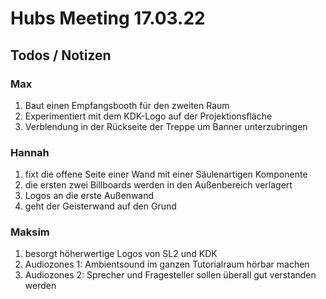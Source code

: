 # Hubs Meeting 17.03.22


## Todos / Notizen

### Max

1. Baut einen Empfangsbooth für den zweiten Raum
2. Experimentiert mit dem KDK-Logo auf der Projektionsfläche
3. Verblendung in der Rückseite der Treppe um Banner unterzubringen

### Hannah
1. fixt die offene Seite einer Wand mit einer Säulenartigen Komponente
2. die ersten zwei Billboards werden in den Außenbereich verlagert
3. Logos an die erste Außenwand
4. geht der Geisterwand auf den Grund


### Maksim
1. besorgt höherwertige Logos von SL2 und KDK
2. Audiozones 1: Ambientsound im ganzen Tutorialraum hörbar machen
3. Audiozones 2: Sprecher und Fragesteller sollen überall gut verstanden werden